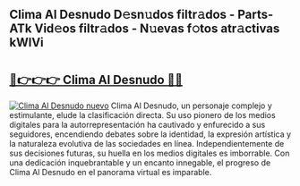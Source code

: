 ## Clima Al Desnudo D𝚎sn𝚞dos filtr𝚊dos - Parts-ATk Vid𝚎os filtr𝚊dos - N𝚞evas f𝚘tos atr𝚊ctivas kWlVi

# <h2><a href="http://mbaat0.tromn.icu/?c=Clima+Al+Desnudo">🔗👉👉👉 Clima Al Desnudo 🔗🔗</a></h2>

[![Clima Al Desnudo nuevo](https://i.imgur.com/pEAQMta.gif)](http://mbaat0.tromn.icu/?c=Clima+Al+Desnudo)
Clima Al Desnudo, un personaje complejo y estimulante, elude la clasificación directa. Su uso pionero de los medios digitales para la autorrepresentación ha cautivado y enfurecido a sus seguidores, encendiendo debates sobre la identidad, la expresión artística y la naturaleza evolutiva de las sociedades en línea. Independientemente de sus decisiones futuras, su huella en los medios digitales es imborrable. Con una dedicación inquebrantable y un encanto innegable, el progreso de Clima Al Desnudo en el panorama virtual es imparable.

